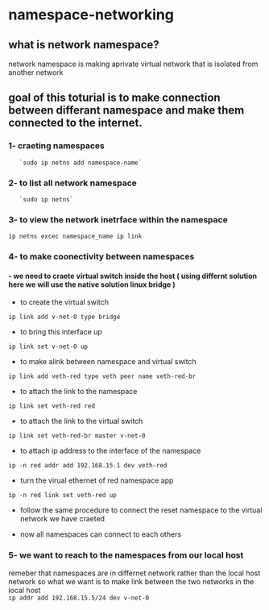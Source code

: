 # namespace-networking
## what is network namespace?
network namespace is making aprivate virtual network that is isolated from another network 
## goal of this toturial is to make connection between differant namespace and make them connected to the internet.
### 1- craeting namespaces <br />
       `sudo ip netns add namespace-name`

### 2- to list all network namespace  <br />
       `sudo ip netns`

### 3- to view the network inetrface within the namespace  <br />
`ip netns excec namespace_name ip link` 

### 4- to make coonectivity between namespaces
#### - we need to craete virtual switch inside the host ( using differnt solution here we will use the native solution linux bridge )
-  to create the virtual switch  <br />

`ip link add v-net-0 type bridge`  <br />

-   to bring this interface up   <br />

`ip link set v-net-0 up` <br />

-  to make alink between namespace and virtual switch <br />

`ip link add veth-red type veth peer name veth-red-br`    <br />

-  to attach the link to the namespace <br />

 `ip link set veth-red red`  <br />
 
-  to attach the link to the virtual switch <br />

`ip link set veth-red-br master v-net-0`  <br />

-  to attach ip address to the interface of the namespace <br />

`ip -n red addr add 192.168.15.1 dev veth-red` <br />

-  turn the virual ethernet of red namespace app <br />

`ip -n red link set veth-red up`  <br />

-  follow the same procedure to connect the reset namespace to the virtual network we have craeted   <br />

-  now all namespaces can connect to each others  <br />


  ### 5- we want to reach to the namespaces from our local host  <br />
remeber that namespaces are in differnet network rather than the local host network so what we want is to make link between the two networks
in the local host <br />
`ip addr add 192.168.15.5/24 dev v-net-0` <br />
     
